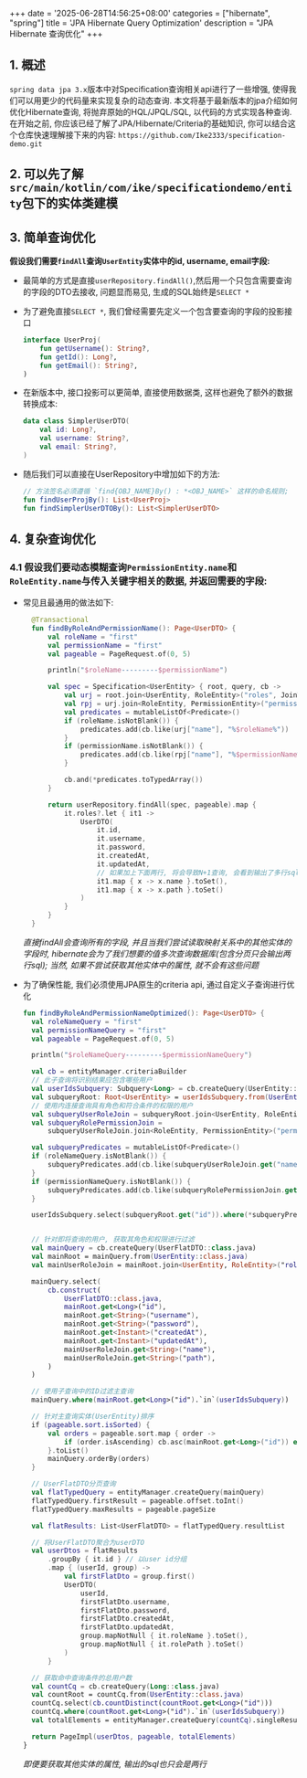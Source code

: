 +++
date = '2025-06-28T14:56:25+08:00'
categories = ["hibernate", "spring"]
title = 'JPA Hibernate Query Optimization'
description = "JPA Hibernate 查询优化"
+++

## 1. 概述
`spring data jpa 3.x`版本中对Specification查询相关api进行了一些增强, 使得我们可以用更少的代码量来实现复杂的动态查询. 本文将基于最新版本的jpa介绍如何优化Hibernate查询, 将抛弃原始的HQL/JPQL/SQL, 以代码的方式实现各种查询.
在开始之前, 你应该已经了解了JPA/Hibernate/Criteria的基础知识, 你可以结合这个仓库快速理解接下来的内容: `https://github.com/Ike2333/specification-demo.git`


## 2. 可以先了解`src/main/kotlin/com/ike/specificationdemo/entity`包下的实体类建模


## 3. 简单查询优化
**假设我们需要`findAll`查询`UserEntity`实体中的id, username, email字段:**
* 最简单的方式是直接`userRepository.findAll()`,然后用一个只包含需要查询的字段的DTO去接收, 问题显而易见, 生成的SQL始终是`SELECT *`

* 为了避免直接`SELECT *`, 我们曾经需要先定义一个包含要查询的字段的投影接口
  ```kotlin
  interface UserProj(
      fun getUsername(): String?,
      fun getId(): Long?,
      fun getEmail(): String?,
  )
  ```
  
* 在新版本中, 接口投影可以更简单, 直接使用数据类, 这样也避免了额外的数据转换成本:
  ```kotlin
  data class SimplerUserDTO(
      val id: Long?,
      val username: String?,
      val email: String?,
  )
  ```
  
* 随后我们可以直接在UserRepository中增加如下的方法:
  ```kotlin
  // 方法签名必须遵循 `find{OBJ_NAME}By() : *<OBJ_NAME>` 这样的命名规则;
  fun findUserProjBy(): List<UserProj>
  fun findSimplerUserDTOBy(): List<SimplerUserDTO>
  ```


## 4. 复杂查询优化

### 4.1 假设我们要动态模糊查询`PermissionEntity.name`和`RoleEntity.name`与传入关键字相关的数据, 并返回需要的字段:

* 常见且最通用的做法如下:
  ```kotlin
    @Transactional
    fun findByRoleAndPermissionName(): Page<UserDTO> {
        val roleName = "first"
        val permissionName = "first"
        val pageable = PageRequest.of(0, 5)

        println("$roleName---------$permissionName")

        val spec = Specification<UserEntity> { root, query, cb ->
            val urj = root.join<UserEntity, RoleEntity>("roles", JoinType.LEFT)
            val rpj = urj.join<RoleEntity, PermissionEntity>("permissions", JoinType.LEFT)
            val predicates = mutableListOf<Predicate>()
            if (roleName.isNotBlank()) {
                predicates.add(cb.like(urj["name"], "%$roleName%"))
            }
            if (permissionName.isNotBlank()) {
                predicates.add(cb.like(rpj["name"], "%$permissionName%"))
            }

            cb.and(*predicates.toTypedArray())
        }

        return userRepository.findAll(spec, pageable).map {
            it.roles?.let { it1 ->
                UserDTO(
                    it.id,
                    it.username,
                    it.password,
                    it.createdAt,
                    it.updatedAt,
                    // 如果加上下面两行, 将会导致N+1查询, 会看到输出了多行sql
                    it1.map { x -> x.name }.toSet(),
                    it1.map { x -> x.path }.toSet()
                )
            }
        }
    }
  ```
  _直接findAll会查询所有的字段, 并且当我们尝试读取映射关系中的其他实体的字段时, hibernate会为了我们想要的值多次查询数据库(包含分页只会输出两行sql); 当然, 如果不尝试获取其他实体中的属性, 就不会有这些问题_


* 为了确保性能, 我们必须使用JPA原生的criteria api, 通过自定义子查询进行优化
  ```kotlin
  fun findByRoleAndPermissionNameOptimized(): Page<UserDTO> {
    val roleNameQuery = "first"
    val permissionNameQuery = "first"
    val pageable = PageRequest.of(0, 5)

    println("$roleNameQuery---------$permissionNameQuery")

    val cb = entityManager.criteriaBuilder
    // 此子查询将识别结果应包含哪些用户
    val userIdsSubquery: Subquery<Long> = cb.createQuery(UserEntity::class.java).subquery(Long::class.java)
    val subqueryRoot: Root<UserEntity> = userIdsSubquery.from(UserEntity::class.java)
    // 使用内连接查询具有角色和符合条件的权限的用户
    val subqueryUserRoleJoin = subqueryRoot.join<UserEntity, RoleEntity>("roles", JoinType.INNER)
    val subqueryRolePermissionJoin =
        subqueryUserRoleJoin.join<RoleEntity, PermissionEntity>("permissions", JoinType.INNER)

    val subqueryPredicates = mutableListOf<Predicate>()
    if (roleNameQuery.isNotBlank()) {
        subqueryPredicates.add(cb.like(subqueryUserRoleJoin.get("name"), "%$roleNameQuery%"))
    }
    if (permissionNameQuery.isNotBlank()) {
        subqueryPredicates.add(cb.like(subqueryRolePermissionJoin.get("name"), "%$permissionNameQuery%"))
    }

    userIdsSubquery.select(subqueryRoot.get("id")).where(*subqueryPredicates.toTypedArray()).distinct(true)


    // 针对即将查询的用户, 获取其角色和权限进行过滤
    val mainQuery = cb.createQuery(UserFlatDTO::class.java)
    val mainRoot = mainQuery.from(UserEntity::class.java)
    val mainUserRoleJoin = mainRoot.join<UserEntity, RoleEntity>("roles", JoinType.LEFT)

    mainQuery.select(
        cb.construct(
            UserFlatDTO::class.java,
            mainRoot.get<Long>("id"),
            mainRoot.get<String>("username"),
            mainRoot.get<String>("password"),
            mainRoot.get<Instant>("createdAt"),
            mainRoot.get<Instant>("updatedAt"),
            mainUserRoleJoin.get<String>("name"),
            mainUserRoleJoin.get<String>("path"),
        )
    )

    // 使用子查询中的ID过滤主查询
    mainQuery.where(mainRoot.get<Long>("id").`in`(userIdsSubquery))

    // 针对主查询实体(UserEntity)排序
    if (pageable.sort.isSorted) {
        val orders = pageable.sort.map { order ->
            if (order.isAscending) cb.asc(mainRoot.get<Long>("id")) else cb.desc(mainRoot.get<Long>("id"))
        }.toList()
        mainQuery.orderBy(orders)
    }

    // UserFlatDTO分页查询
    val flatTypedQuery = entityManager.createQuery(mainQuery)
    flatTypedQuery.firstResult = pageable.offset.toInt()
    flatTypedQuery.maxResults = pageable.pageSize

    val flatResults: List<UserFlatDTO> = flatTypedQuery.resultList

    // 将UserFlatDTO聚合为userDTO
    val userDtos = flatResults
        .groupBy { it.id } // 以user id分组
        .map { (userId, group) ->
            val firstFlatDto = group.first()
            UserDTO(
                userId,
                firstFlatDto.username,
                firstFlatDto.password,
                firstFlatDto.createdAt,
                firstFlatDto.updatedAt,
                group.mapNotNull { it.roleName }.toSet(),
                group.mapNotNull { it.rolePath }.toSet()
            )
        }

    // 获取命中查询条件的总用户数
    val countCq = cb.createQuery(Long::class.java)
    val countRoot = countCq.from(UserEntity::class.java)
    countCq.select(cb.countDistinct(countRoot.get<Long>("id")))
    countCq.where(countRoot.get<Long>("id").`in`(userIdsSubquery))
    val totalElements = entityManager.createQuery(countCq).singleResult

    return PageImpl(userDtos, pageable, totalElements)
  }
  ```
  _即便要获取其他实体的属性, 输出的sql也只会是两行_